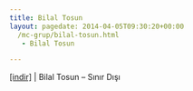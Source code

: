 ```yaml
---
title: Bilal Tosun
layout: pagedate: 2014-04-05T09:30:20+00:00
  /mc-grup/bilal-tosun.html
   - Bilal Tosun

---
```

<a href="https://cloud.mail.ru/public/d3d76ae59b3f/Bilal%20Tosun%20-%20S%C4%B1n%C4%B1r%20D%C4%B1%C5%9F%C4%B1" target="_blank">[indir]</a> | Bilal Tosun &#8211; Sınır Dışı